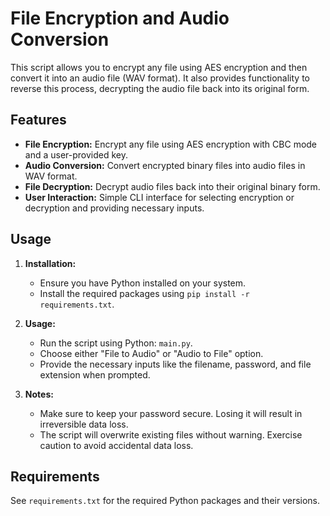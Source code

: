 # File Encryption and Audio Conversion

This script allows you to encrypt any file using AES encryption and then convert it into an audio file (WAV format). It also provides functionality to reverse this process, decrypting the audio file back into its original form.

## Features

- **File Encryption:** Encrypt any file using AES encryption with CBC mode and a user-provided key.
- **Audio Conversion:** Convert encrypted binary files into audio files in WAV format.
- **File Decryption:** Decrypt audio files back into their original binary form.
- **User Interaction:** Simple CLI interface for selecting encryption or decryption and providing necessary inputs.

## Usage

1. **Installation:**

   - Ensure you have Python installed on your system.
   - Install the required packages using `pip install -r requirements.txt`.

2. **Usage:**

   - Run the script using Python: `main.py`.
   - Choose either "File to Audio" or "Audio to File" option.
   - Provide the necessary inputs like the filename, password, and file extension when prompted.

3. **Notes:**

   - Make sure to keep your password secure. Losing it will result in irreversible data loss.
   - The script will overwrite existing files without warning. Exercise caution to avoid accidental data loss.

## Requirements

See `requirements.txt` for the required Python packages and their versions.

